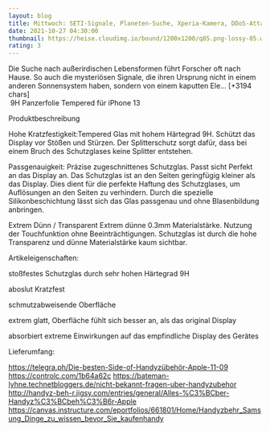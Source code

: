 ```yaml
--- 
layout: blog
title: Mittwoch: SETI-Signale, Planeten-Suche, Xperia-Kamera, DDoS-Attacken & App-Leaks
date: 2021-10-27 04:30:00
thumbnail: https://heise.cloudimg.io/bound/1200x1200/q85.png-lossy-85.webp-lossy-85.foil1/_www-heise-de_/imgs/18/3/1/9/0/6/6/7/mittwoch-556922a8b194686a.webp
rating: 3
---
```

Die Suche nach außerirdischen Lebensformen führt Forscher oft nach Hause. So auch die mysteriösen Signale, die ihren Ursprung nicht in einem anderen Sonnensystem haben, sondern von einem kaputten Ele… [+3194 chars]</br>&nbsp;9H Panzerfolie Tempered für iPhone 13

Produktbeschreibung

Hohe Kratzfestigkeit:Tempered Glas mit hohem Härtegrad 9H. Schützt das Display vor Stößen und Stürzen.
Der Splitterschutz sorgt dafür, dass bei einem Bruch des Schutzglases keine Splitter entstehen.

Passgenauigkeit:
Präzise zugeschnittenes Schutzglas. Passt sicht Perfekt an das Display an.
Das Schutzglas ist an den Seiten geringfügig kleiner als das Display.
Dies dient für die perfekte Haftung des Schutzglases, um Auflösungen an den Seiten zu verhindern.
Durch die spezielle Silikonbeschichtung lässt sich das Glas passgenau und ohne Blasenbildung anbringen.

Extrem Dünn / Transparent
Extrem dünne 0.3mm Materialstärke. Nutzung der Touchfunktion ohne Beeinträchtigungen.
Schutzglas ist durch die hohe Transparenz und dünne Materialstärke kaum sichtbar.


Artikeleigenschaften:

stoßfestes Schutzglas durch sehr hohen Härtegrad 9H

aboslut Kratzfest

schmutzabweisende Oberfläche

extrem glatt, Oberfläche fühlt sich besser an, als das original Display

absorbiert extreme Einwirkungen auf das empfindliche Display des Gerätes

 


Lieferumfang:

 

https://telegra.ph/Die-besten-Side-of-Handyzübehör-Apple-11-09
https://controlc.com/1b64a62c
https://bateman-lyhne.technetbloggers.de/nicht-bekannt-fragen-uber-handyzubehor
http://handyz-beh-r.jigsy.com/entries/general/Alles-%C3%BCber-Handyz%C3%BCbeh%C3%B6r-Apple
https://canvas.instructure.com/eportfolios/661801/Home/Handyzbehr_Samsung_Dinge_zu_wissen_bevor_Sie_kaufen<a href="https://www.tuccar.de/category/handyzubehor">handy</a>